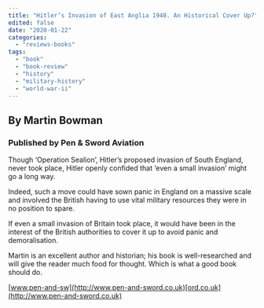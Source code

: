```yaml
---
title: "Hitler’s Invasion of East Anglia 1940. An Historical Cover Up?"
edited: false
date: "2020-01-22"
categories:
  - "reviews-books"
tags:
  - "book"
  - "book-review"
  - "history"
  - "military-history"
  - "world-war-ii"
---
```


## By Martin Bowman

### Published by Pen & Sword Aviation

Though ‘Operation Sealion’, Hitler’s proposed invasion of South England, never took place, Hitler openly confided that ‘even a small invasion’ might go a long way.

Indeed, such a move could have sown panic in England on a massive scale and involved the British having to use vital military resources they were in no position to spare.

If even a small invasion of Britain took place, it would have been in the interest of the British authorities to cover it up to avoid panic and demoralisation.

Martin is an excellent author and historian; his book is well-researched and will give the reader much food for thought. Which is what a good book should do.

[www.pen-and-sw](http://www.pen-and-sword.co.uk)[ord.co.uk](http://www.pen-and-sword.co.uk)
